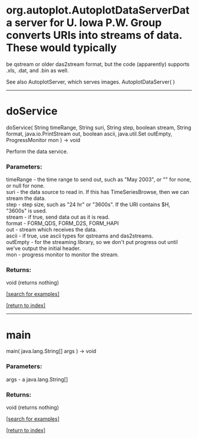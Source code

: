 # org.autoplot.AutoplotDataServerData server for U. Iowa P.W. Group converts URIs into streams of data.  These would typically
 be qstream or older das2stream format, but the code (apparently) supports .xls, .dat, and .bin as well.

 See also AutoplotServer, which serves images.
AutoplotDataServer( )


***
<a name="doService"></a>
# doService
doService( String timeRange, String suri, String step, boolean stream, String format, java.io.PrintStream out, boolean ascii, java.util.Set outEmpty, ProgressMonitor mon ) &rarr; void

Perform the data service.

### Parameters:
timeRange - the time range to send out, such as "May 2003", or "" for none, or null for none.
<br>suri - the data source to read in.  If this has TimeSeriesBrowse, then we can stream the data.
<br>step - step size, such as "24 hr" or "3600s".  If the URI contains $H, "3600s" is used.
<br>stream - if true, send data out as it is read.
<br>format - FORM_QDS, FORM_D2S, FORM_HAPI
<br>out - stream which receives the data.
<br>ascii - if true, use ascii types for qstreams and das2streams.
<br>outEmpty - for the streaming library, so we don't put progress out until we've output the initial header.
<br>mon - progress monitor to monitor the stream.

### Returns:
void (returns nothing)


<a href="https://github.com/autoplot/dev/search?q=doService&unscoped_q=doService">[search for examples]</a>

<a href="https://github.com/autoplot/documentation/blob/master/javadoc/index-all.md">[return to index]</a>

***
<a name="main"></a>
# main
main( java.lang.String[] args ) &rarr; void



### Parameters:
args - a java.lang.String[]

### Returns:
void (returns nothing)


<a href="https://github.com/autoplot/dev/search?q=main&unscoped_q=main">[search for examples]</a>

<a href="https://github.com/autoplot/documentation/blob/master/javadoc/index-all.md">[return to index]</a>

